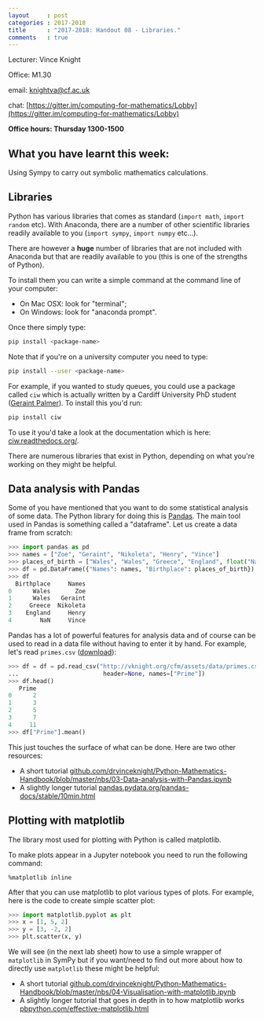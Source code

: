 ```yaml
---
layout     : post
categories : 2017-2018
title      : "2017-2018: Handout 08 - Libraries."
comments   : true
---
```


Lecturer: Vince Knight

Office: M1.30

email: knightva@cf.ac.uk

chat: [https://gitter.im/computing-for-mathematics/Lobby](https://gitter.im/computing-for-mathematics/Lobby)

**Office hours: Thursday 1300-1500**

## What you have learnt this week:

Using Sympy to carry out symbolic mathematics calculations.

## Libraries

Python has various libraries that comes as standard (`import math`, `import
random` etc). With Anaconda, there are a number of other scientific libraries
readily available to you (`import sympy`, `import numpy` etc...).

There are however a **huge** number of libraries that are not included with
Anaconda but that are readily available to you (this is one of the strengths of
Python).

To install them you can write a simple command at the command line of your
computer:

- On Mac OSX: look for "terminal";
- On Windows: look for "anaconda prompt".

Once there simply type:

```bash
pip install <package-name>
```

Note that if you're on a university computer you need to type:

```bash
pip install --user <package-name>
```

For example, if you wanted to study queues, you could use a package called `ciw`
which is actually written by a Cardiff University PhD student ([Geraint
Palmer](http://www.geraintianpalmer.org.uk/)). To install this you'd run:

```bash
pip install ciw
```

To use it you'd take a look at the documentation which is here:
[ciw.readthedocs.org/](http://ciw.readthedocs.org/).

There are numerous libraries that exist in Python, depending on what you're
working on they might be helpful.

## Data analysis with Pandas

Some of you have mentioned that you want to do some statistical analysis of some
data. The Python library for doing this is [Pandas](http://pandas.pydata.org).
The main tool used in Pandas is something called a "dataframe". Let us create a
data frame from scratch:


```python
>>> import pandas as pd
>>> names = ["Zoe", "Geraint", "Nikoleta", "Henry", "Vince"]
>>> places_of_birth = ["Wales", "Wales", "Greece", "England", float("NaN")]
>>> df = pd.DataFrame({"Names": names, "Birthplace": places_of_birth})
>>> df
  Birthplace     Names
0      Wales       Zoe
1      Wales   Geraint
2     Greece  Nikoleta
3    England     Henry
4        NaN     Vince

```

Pandas has a lot of powerful features for analysis data and of course can be
used to read in a data file without having to enter it by hand. For example,
let's read `primes.csv`
([download](http://vknight.org/cfm/assets/data/primes.csv)):

```python
>>> df = df = pd.read_csv("http://vknight.org/cfm/assets/data/primes.csv",
...                        header=None, names=["Prime"])
>>> df.head()
   Prime
0      2
1      3
2      5
3      7
4     11
>>> df["Prime"].mean()

```

This just touches the surface of what can be done. Here are two other resources:

- A short tutorial [github.com/drvinceknight/Python-Mathematics-Handbook/blob/master/nbs/03-Data-analysis-with-Pandas.ipynb](https://github.com/drvinceknight/Python-Mathematics-Handbook/blob/master/nbs/03-Data-analysis-with-Pandas.ipynb)
- A slightly longer tutorial
  [pandas.pydata.org/pandas-docs/stable/10min.html](https://pandas.pydata.org/pandas-docs/stable/10min.html)

## Plotting with matplotlib

The library most used for plotting with Python is called matplotlib.

To make plots appear in a Jupyter notebook you need to run the following
command:

```
%matplotlib inline
```

After that you can use matplotlib to plot various types of plots. For example,
here is the code to create simple scatter plot:

```python
>>> import matplotlib.pyplot as plt
>>> x = [1, 5, 2]
>>> y = [3, -2, 2]
>>> plt.scatter(x, y)

```

We will see (in the next lab sheet) how to use a simple wrapper of `matplotlib`
in SymPy but if you want/need to find out more about how to directly use `matplotlib`
these might be helpful:

- A short tutorial
  [github.com/drvinceknight/Python-Mathematics-Handbook/blob/master/nbs/04-Visualisation-with-matplotlib.ipynb](https://github.com/drvinceknight/Python-Mathematics-Handbook/blob/master/nbs/04-Visualisation-with-matplotlib.ipynb)
- A slightly longer tutorial that goes in depth in to how matplotlib works
  [pbpython.com/effective-matplotlib.html](http://pbpython.com/effective-matplotlib.html)
